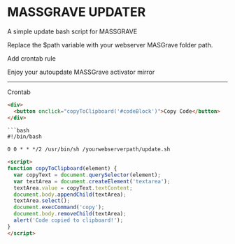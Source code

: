 # MASSGRAVE UPDATER
A simple update bash script for MASSGRAVE

Replace the $path variable with your webserver MASGrave folder path.

Add crontab rule

Enjoy your autoupdate MASSGrave activator mirror

-----------------------------------------------------------------------

Crontab
```html
<div>
  <button onclick="copyToClipboard('#codeBlock')">Copy Code</button>
</div>

```bash
#!/bin/bash

0 0 * * */2 /usr/bin/sh /yourwebserverpath/update.sh

<script>
function copyToClipboard(element) {
  var copyText = document.querySelector(element);
  var textArea = document.createElement('textarea');
  textArea.value = copyText.textContent;
  document.body.appendChild(textArea);
  textArea.select();
  document.execCommand('copy');
  document.body.removeChild(textArea);
  alert('Code copied to clipboard!');
}
</script>


